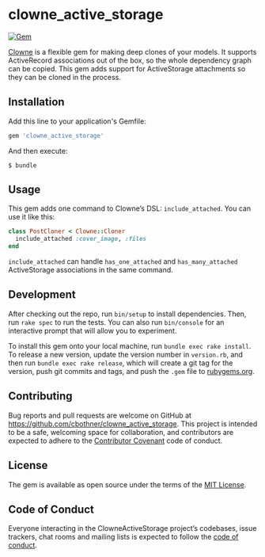 # clowne_active_storage

[![Gem](https://img.shields.io/gem/v/clowne_active_storage.svg)](https://rubygems.org/gems/clowne_active_storage)

[Clowne][] is a flexible gem for making deep clones of your models. It supports ActiveRecord associations out of the box, so the whole dependency graph can be copied. This gem adds support for ActiveStorage attachments so they can be cloned in the process.

[clowne]: https://github.com/palkan/clowne

## Installation

Add this line to your application's Gemfile:

```ruby
gem 'clowne_active_storage'
```

And then execute:

    $ bundle

## Usage

This gem adds one command to Clowne’s DSL: `include_attached`. You can use it like this:

```ruby
class PostCloner < Clowne::Cloner
  include_attached :cover_image, :files
end
```

`include_attached` can handle `has_one_attached` and `has_many_attached` ActiveStorage associations in the same command.

## Development

After checking out the repo, run `bin/setup` to install dependencies. Then, run `rake spec` to run the tests. You can also run `bin/console` for an interactive prompt that will allow you to experiment.

To install this gem onto your local machine, run `bundle exec rake install`. To release a new version, update the version number in `version.rb`, and then run `bundle exec rake release`, which will create a git tag for the version, push git commits and tags, and push the `.gem` file to [rubygems.org](https://rubygems.org).

## Contributing

Bug reports and pull requests are welcome on GitHub at https://github.com/cbothner/clowne_active_storage. This project is intended to be a safe, welcoming space for collaboration, and contributors are expected to adhere to the [Contributor Covenant](http://contributor-covenant.org) code of conduct.

## License

The gem is available as open source under the terms of the [MIT License](https://opensource.org/licenses/MIT).

## Code of Conduct

Everyone interacting in the ClowneActiveStorage project’s codebases, issue trackers, chat rooms and mailing lists is expected to follow the [code of conduct](https://github.com/cbothner/clowne_active_storage/blob/master/CODE_OF_CONDUCT.md).
